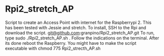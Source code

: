 # Rpi2_stretch_AP
Script to create an Access Point with internet for the Raspberrypi 2. This has been tested with Jessie and stretch. To install, SSH to the Rpi and download the script. git@github.com:granpino/Rpi2_stretch_AP.git To run, type sudo ./Rpi2_stretch_AP.sh . Follow the indications on the terminal. After its done reboot the Raspberry. You might have to make the script executable with chmod 775 Rpi2_strecth_AP.sh
